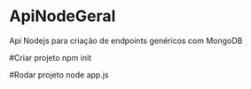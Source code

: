 # ApiNodeGeral
Api Nodejs para criação de endpoints genéricos com MongoDB

#Criar projeto
npm init

#Rodar projeto
node app.js